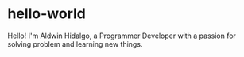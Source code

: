 # hello-world
Hello! I'm Aldwin Hidalgo, a Programmer Developer with a passion for solving problem and learning new things.
